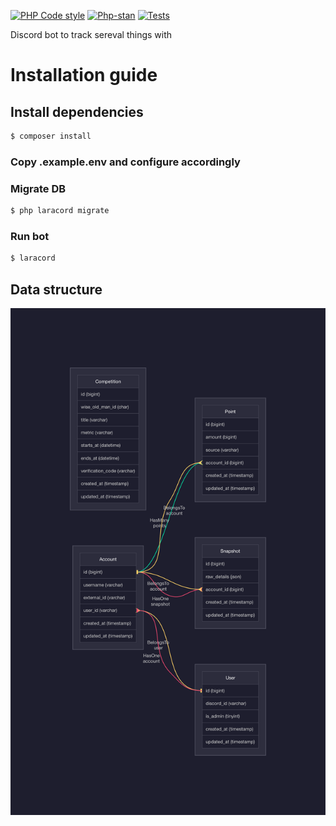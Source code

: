 [![PHP Code style](https://github.com/Opblaasmaatje/Line/actions/workflows/style.yml/badge.svg)](https://github.com/Opblaasmaatje/Line/actions/workflows/style.yml)
[![Php-stan](https://github.com/Opblaasmaatje/Line/actions/workflows/phpstan.yml/badge.svg)](https://github.com/Opblaasmaatje/Line/actions/workflows/phpstan.yml)
[![Tests](https://github.com/Opblaasmaatje/Line/actions/workflows/tests.yml/badge.svg)](https://github.com/Opblaasmaatje/Line/actions/workflows/tests.yml)

Discord bot to track sereval things with

# Installation guide

## Install dependencies
```bash
$ composer install
```

### Copy .example.env and configure accordingly

### Migrate DB

```bash
$ php laracord migrate
```

### Run bot

```bash
$ laracord
```

## Data structure
![graph.png](graph.png)
